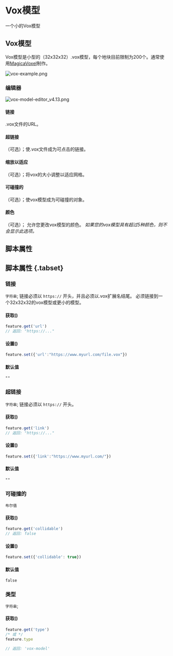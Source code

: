# Vox模型
一个小的Vox模型

## Vox模型

Vox模型是小型的（32x32x32）.vox模型，每个地块目前限制为200个。通常使用[MagicaVoxel](https://ephtracy.github.io/)制作。

![vox-example.png](/vox-example.png)

### 编辑器

![vox-model-editor_v4.13.png](/vox-model-editor_v4.13.png)

#### 链接

.vox文件的URL。

#### 超链接

（可选）；使.vox文件成为可点击的链接。

#### 缩放以适应

（可选）；将vox的大小调整以适应网格。

#### 可碰撞的

（可选）；使vox模型成为可碰撞的对象。

#### 颜色

（可选）；
允许您更改vox模型的颜色。
*如果您的vox模型具有超过5种颜色，则不会显示此选项。*


## 脚本属性
## 脚本属性 {.tabset}
### 链接
`字符串`; 链接必须以 `https://` 开头，并且必须以.vox扩展名结尾。
必须链接到一个32x32x32的vox模型或更小的模型。

#### 获取()

```js
feature.get('url')
// 返回: "https://..."
```

#### 设置()

```js
feature.set({'url':"https://www.myurl.com/file.vox"})
```

#### 默认值

`""`

### 超链接
`字符串`; 链接必须以 `https://` 开头。

#### 获取()

```js
feature.get('link')
// 返回: "https://..."
```

#### 设置()

```js
feature.set({'link':"https://www.myurl.com/"})
```

#### 默认值

`""`

### 可碰撞的
`布尔值`

#### 获取()

```js
feature.get('collidable')
// 返回: false
```

#### 设置()

```js
feature.set({'collidable': true})
```

#### 默认值

`false`

### 类型
`字符串`;

#### 获取()

```js
feature.get('type')
/* 或 */
feature.type

// 返回: 'vox-model'
```